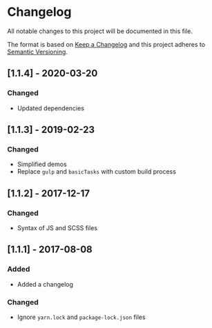 # Changelog

All notable changes to this project will be documented in this file.

The format is based on [Keep a Changelog](http://keepachangelog.com/en/1.0.0/) and this project adheres to [Semantic Versioning](http://semver.org/spec/v2.0.0.html).

## [1.1.4] - 2020-03-20

### Changed

- Updated dependencies

## [1.1.3] - 2019-02-23

### Changed

- Simplified demos
- Replace `gulp` and `basicTasks` with custom build process

## [1.1.2] - 2017-12-17

### Changed

- Syntax of JS and SCSS files

## [1.1.1] - 2017-08-08

### Added

- Added a changelog

### Changed

- Ignore `yarn.lock` and `package-lock.json` files